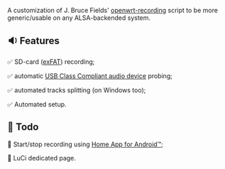 A customization of J. Bruce Fields' [openwrt-recording](https://github.com/bfields/openwrt-recording#readme) script to be more generic/usable on any ALSA-backended system.

## :sound: Features

:white_check_mark: SD-card ([exFAT](https://github.com/MarcoRavich/hALSAmrec/wiki/Why-exFAT-Was-Chosen-for-the-SD-Card-Recording-Partition)) recording;

:white_check_mark: automatic [USB Class Compliant audio device](https://github.com/MarcoRavich/hALSAmrec/wiki/USB-Class-Compliant-audio-devices) probing;

:white_check_mark: automated tracks splitting (on Windows too);

:white_check_mark: Automated setup.

## :construction: Todo

:white_square_button: Start/stop recording using [Home App for Android™](https://github.com/Domi04151309/HomeApp#readme);

:white_square_button: LuCi dedicated page.
